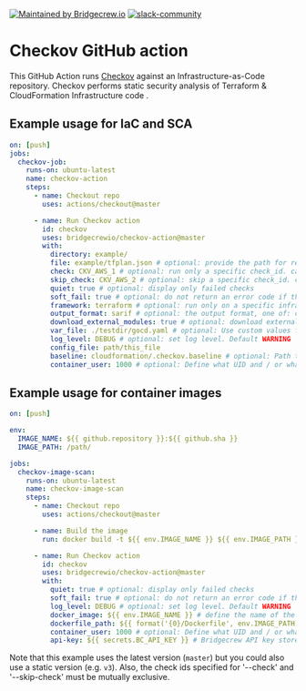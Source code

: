 [![Maintained by Bridgecrew.io](https://img.shields.io/badge/maintained%20by-bridgecrew.io-blueviolet)](https://bridge.dev/2WBms5Q)
[![slack-community](https://img.shields.io/badge/Slack-4A154B?style=plastic&logo=slack&logoColor=white)](https://slack.bridgecrew.io/)

# Checkov GitHub action

This GitHub Action runs [Checkov](https://github.com/bridgecrewio/checkov) against an Infrastructure-as-Code repository.
Checkov performs static security analysis of Terraform & CloudFormation Infrastructure code .

## Example usage for IaC and SCA

```yaml
on: [push]
jobs:
  checkov-job:
    runs-on: ubuntu-latest
    name: checkov-action
    steps:
      - name: Checkout repo
        uses: actions/checkout@master

      - name: Run Checkov action
        id: checkov
        uses: bridgecrewio/checkov-action@master
        with:
          directory: example/
          file: example/tfplan.json # optional: provide the path for resource to be scanned. This will override the directory if both are provided.
          check: CKV_AWS_1 # optional: run only a specific check_id. can be comma separated list
          skip_check: CKV_AWS_2 # optional: skip a specific check_id. can be comma separated list
          quiet: true # optional: display only failed checks
          soft_fail: true # optional: do not return an error code if there are failed checks
          framework: terraform # optional: run only on a specific infrastructure {cloudformation,terraform,kubernetes,all}
          output_format: sarif # optional: the output format, one of: cli, json, junitxml, github_failed_only, or sarif. Default: sarif
          download_external_modules: true # optional: download external terraform modules from public git repositories and terraform registry
          var_file: ./testdir/gocd.yaml # optional: Use custom values file when scanning a Helm Chart
          log_level: DEBUG # optional: set log level. Default WARNING
          config_file: path/this_file
          baseline: cloudformation/.checkov.baseline # optional: Path to a generated baseline file. Will only report results not in the baseline.
          container_user: 1000 # optional: Define what UID and / or what GID to run the container under to prevent permission issues
```

## Example usage for container images

```yaml
on: [push]

env:
  IMAGE_NAME: ${{ github.repository }}:${{ github.sha }}
  IMAGE_PATH: /path/

jobs:
  checkov-image-scan:
    runs-on: ubuntu-latest
    name: checkov-image-scan
    steps:
      - name: Checkout repo
        uses: actions/checkout@master

      - name: Build the image
        run: docker build -t ${{ env.IMAGE_NAME }} ${{ env.IMAGE_PATH }}

      - name: Run Checkov action
        id: checkov
        uses: bridgecrewio/checkov-action@master
        with:
          quiet: true # optional: display only failed checks
          soft_fail: true # optional: do not return an error code if there are failed checks
          log_level: DEBUG # optional: set log level. Default WARNING
          docker_image: ${{ env.IMAGE_NAME }} # define the name of the image to scan
          dockerfile_path: ${{ format('{0}/Dockerfile', env.IMAGE_PATH) }} # path to the Dockerfile
          container_user: 1000 # optional: Define what UID and / or what GID to run the container under to prevent permission issues
          api-key: ${{ secrets.BC_API_KEY }} # Bridgecrew API key stored as a GitHub secret
```

Note that this example uses the latest version (`master`) but you could also use a static version (e.g. `v3`).
Also, the check ids specified for '--check' and '--skip-check' must be mutually exclusive.
